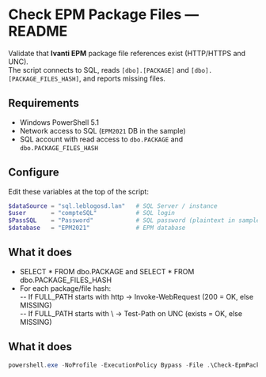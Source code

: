 # Check EPM Package Files — README

Validate that **Ivanti EPM** package file references exist (HTTP/HTTPS and UNC).  
The script connects to SQL, reads `[dbo].[PACKAGE]` and `[dbo].[PACKAGE_FILES_HASH]`, and reports missing files.

## Requirements
- Windows PowerShell 5.1
- Network access to SQL (`EPM2021` DB in the sample)
- SQL account with read access to `dbo.PACKAGE` and `dbo.PACKAGE_FILES_HASH`

## Configure
Edit these variables at the top of the script:
```powershell
$dataSource = "sql.leblogosd.lan"   # SQL Server / instance
$user       = "compteSQL"           # SQL login
$PassSQL    = "Password"            # SQL password (plaintext in sample)
$database   = "EPM2021"             # EPM database
```
## What it does
- SELECT * FROM dbo.PACKAGE and SELECT * FROM dbo.PACKAGE_FILES_HASH
- For each package/file hash:<br>
-- If FULL_PATH starts with http → Invoke-WebRequest (200 = OK, else MISSING)<br>
-- If FULL_PATH starts with \\ → Test-Path on UNC (exists = OK, else MISSING)<br>

## What it does
```powershell
powershell.exe -NoProfile -ExecutionPolicy Bypass -File .\Check-EpmPackageFiles.ps1
```